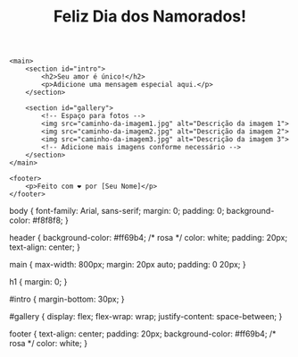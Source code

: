 <!DOCTYPE html>
<html lang="pt-br">
<head>
    <meta charset="UTF-8">
    <meta name="viewport" content="width=device-width, initial-scale=1.0">
    <title>Dia dos Namorados</title>
    <link rel="stylesheet" href="css/style.css">
</head>
<body>
    <header>
        <h1>Feliz Dia dos Namorados!</h1>
    </header>

    <main>
        <section id="intro">
            <h2>Seu amor é único!</h2>
            <p>Adicione uma mensagem especial aqui.</p>
        </section>

        <section id="gallery">
            <!-- Espaço para fotos -->
            <img src="caminho-da-imagem1.jpg" alt="Descrição da imagem 1">
            <img src="caminho-da-imagem2.jpg" alt="Descrição da imagem 2">
            <img src="caminho-da-imagem3.jpg" alt="Descrição da imagem 3">
            <!-- Adicione mais imagens conforme necessário -->
        </section>
    </main>

    <footer>
        <p>Feito com ❤️ por [Seu Nome]</p>
    </footer>
</body>
</html>
body {
    font-family: Arial, sans-serif;
    margin: 0;
    padding: 0;
    background-color: #f8f8f8;
}

header {
    background-color: #ff69b4; /* rosa */
    color: white;
    padding: 20px;
    text-align: center;
}

main {
    max-width: 800px;
    margin: 20px auto;
    padding: 0 20px;
}

h1 {
    margin: 0;
}

#intro {
    margin-bottom: 30px;
}

#gallery {
    display: flex;
    flex-wrap: wrap;
    justify-content: space-between;
}

footer {
    text-align: center;
    padding: 20px;
    background-color: #ff69b4; /* rosa */
    color: white;
}





